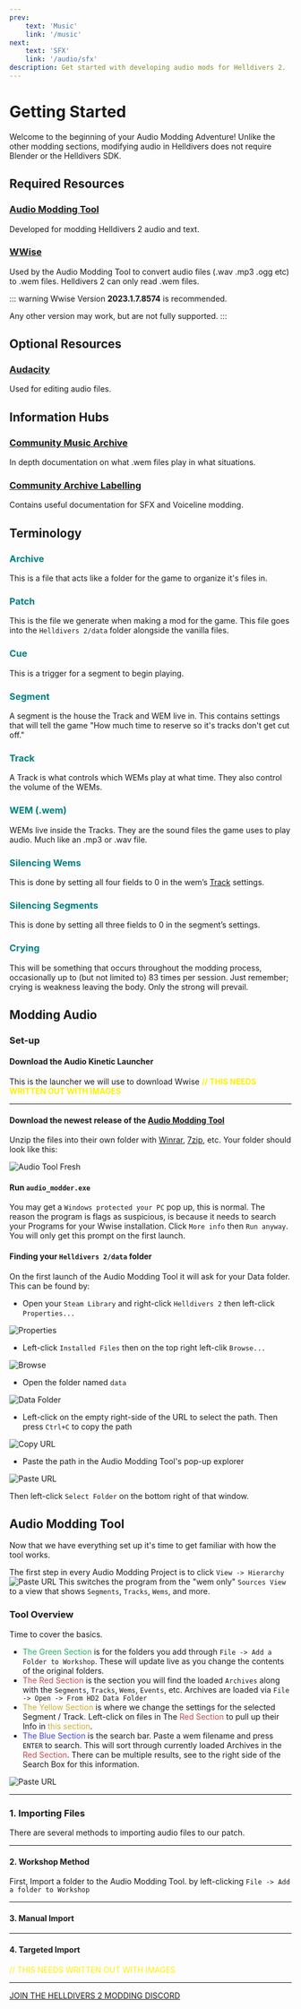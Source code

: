 ```yaml
---
prev: 
    text: 'Music'
    link: '/music'
next: 
    text: 'SFX'
    link: '/audio/sfx'
description: Get started with developing audio mods for Helldivers 2.
---
```


# Getting Started
Welcome to the beginning of your Audio Modding Adventure! Unlike the other modding sections, modifying audio in Helldivers does not require Blender or the Helldivers SDK.


## Required Resources

### [Audio Modding Tool](https://github.com/RaidingForPants/hd2-audio-modder/releases/)
Developed for modding Helldivers 2 audio and text.

### [WWise](https://www.audiokinetic.com/en/download/)
Used by the Audio Modding Tool to convert audio files (.wav .mp3 .ogg etc) to .wem files.
Helldivers 2 can only read .wem files.

::: warning
Wwise Version **2023.1.7.8574** is recommended. 

Any other version may work, but are not fully supported.
:::




## Optional Resources

### [Audacity](https://www.audacityteam.org/download/windows/)
Used for editing audio files.




## Information Hubs

### [Community Music Archive](https://docs.google.com/spreadsheets/d/1drg0VRwn1c247GwBOEgFBIJmBQxy2Ik-ZLuSjbWbK4o/edit?usp=sharing)
In depth documentation on what .wem files play in what situations.

### [Community Archive Labelling](https://docs.google.com/spreadsheets/d/1oQys_OI5DWou4GeRE3mW56j7BIi4M7KftBIPAl1ULFw/edit?usp=sharing)
Contains useful documentation for SFX and Voiceline modding.




## Terminology
### <font color="#008080">Archive</font>
This is a file that acts like a folder for the game to organize it's files in.


### <font color="#008080">Patch</font>
This is the file we generate when making a mod for the game. This file goes into the `Helldivers 2/data` folder alongside the vanilla files.


### <font color="#008080">Cue</font>
This is a trigger for a segment to begin playing.

### <font color="#008080">Segment</font>
A segment is the house the Track and WEM live in. This contains settings that will tell the game "How much time to reserve so it's tracks don't get cut off."


### <font color="#008080">Track</font>
A Track is what controls which WEMs play at what time. They also control the volume of the WEMs.


### <font color="#008080">WEM (.wem)</font>
WEMs live inside the Tracks. They are the sound files the game uses to play audio. Much like an .mp3 or .wav file.


### <font color="#008080">Silencing Wems</font>
This is done by setting all four fields to 0 in the wem’s [Track](/audio/general.html#track) settings.


### <font color="#008080">Silencing Segments</font>
This is done by setting all three fields to 0 in the segment’s settings.


### <font color="#008080">Crying</font>
This will be something that occurs throughout the modding process, occasionally up to (but not limited to) 83 times per session.  Just remember; crying is weakness leaving the body.
Only the strong will prevail.




## Modding Audio
### Set-up

#### Download the Audio Kinetic Launcher
This is the launcher we will use to download Wwise
<font color="#FFF000">**// THIS NEEDS WRITTEN OUT WITH IMAGES**</font>

---

#### Download the newest release of the [Audio Modding Tool](https://github.com/RaidingForPants/hd2-audio-modder/releases/)
Unzip the files into their own folder with [Winrar](https://www.win-rar.com/download.html?&L=0), [7zip](https://www.7-zip.org/download.html), etc.
Your folder should look like this:

![Audio Tool Fresh](..\public\images\audio-general\AudioToolFresh.png)

#### Run `audio_modder.exe`
You may get a `Windows protected your PC` pop up, this is normal. The reason the program is flags as suspicious, is because it needs to search your Programs for your Wwise installation.
Click `More info` then `Run anyway`.
You will only get this prompt on the first launch.

#### Finding your `Helldivers 2/data` folder
On the first launch of the Audio Modding Tool it will ask for your Data folder. This can be found by:
- Open your `Steam Library` and right-click `Helldivers 2` then left-click `Properties...`

![Properties](..\public\images\audio-general\Properties.png)


- Left-click `Installed Files` then on the top right left-clik `Browse...`

![Browse](..\public\images\audio-general\Browse.png)


- Open the folder named `data`

![Data Folder](..\public\images\audio-general\data.png)


- Left-click on the empty right-side of the URL to select the path.  Then press `Ctrl+C` to copy the path

![Copy URL](..\public\images\audio-general\URL.png)



- Paste the path in the Audio Modding Tool's pop-up explorer

![Paste URL](..\public\images\audio-general\pasteurl.png)

Then left-click `Select Folder` on the bottom right of that window.

## Audio Modding Tool
Now that we have everything set up it's time to get familiar with how the tool works.

The first step in every Audio Modding Project is to click `View -> Hierarchy`
![Paste URL](..\public\images\audio-general\Heirarchy.png)
This switches the program from the "wem only" `Sources View` to a view that shows `Segments`, `Tracks`, `Wems`, and more.

### Tool Overview
Time to cover the basics.
- <font color="#26ae67">The Green Section</font> is for the folders you add through `File -> Add a Folder to Workshop`.  These will update live as you change the contents of the original folders.
- <font color="#c34949">The Red Section</font> is the section you will find the loaded `Archives` along with the `Segments`, `Tracks`, `Wems`, `Events`, etc.
Archives are loaded via `File -> Open -> From HD2 Data Folder`
- <font color="#cbad30">The Yellow Section</font> is where we change the settings for the selected Segment / Track.  Left-click on files in The <font color="#c34949">Red Section</font> to pull up their Info in <font color="#cbad30">this section</font>.
- <font color="#4540df">The Blue Section</font> is the search bar. Paste a wem filename and press `ENTER` to search. This will sort through currently loaded Archives in the <font color="#c34949">Red Section</font>.  There can be multiple results, see to the right side of the Search Box for this information.

![Paste URL](..\public\images\audio-general\ToolOverview.png)

---

### 1. Importing Files
There are several methods to importing audio files to our patch.

---

#### 2. Workshop Method
First, Import a folder to the Audio Modding Tool. by left-clicking `File -> Add a folder to Workshop`

---

#### 3. Manual Import

---

#### 4. Targeted Import
<font color="#FFF000">// THIS NEEDS WRITTEN OUT WITH IMAGES</font>

---

[JOIN THE HELLDIVERS 2 MODDING DISCORD](https://discord.gg/helldiversmodding)
